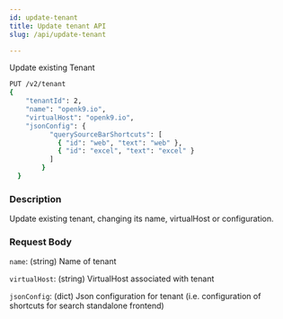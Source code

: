 ```yaml
---
id: update-tenant
title: Update tenant API
slug: /api/update-tenant

---
```


Update existing Tenant

```bash
PUT /v2/tenant
{
    "tenantId": 2,
    "name": "openk9.io",
    "virtualHost": "openk9.io",
    "jsonConfig": {
          "querySourceBarShortcuts": [
            { "id": "web", "text": "web" },
            { "id": "excel", "text": "excel" }
          ]
        }
  }
```

### Description

Update existing tenant, changing its name, virtualHost or configuration.

### Request Body

`name`: (string) Name of tenant

`virtualHost`: (string) VirtualHost associated with tenant

`jsonConfig`: (dict) Json configuration for tenant (i.e. configuration of shortcuts for search standalone frontend)
